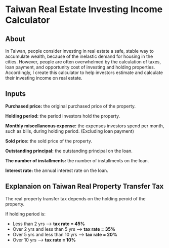 # Taiwan Real Estate Investing Income Calculator

## About
In Taiwan, people consider investing in real estate a safe, stable way to accumulate wealth, because of the inelastic demand for housing in the cities. However, people are often overwhelmed by the calculation of taxes, loan payment, and opportunity cost of investing and holding properties. Accordingly, I create this calculator to help investors estimate and calculate their investing income on real estate.

## Inputs
**Purchased price:** the original purchased price of the property.  

**Holding period:** the period investors hold the property. 

**Monthly miscellaneous expense:** the expenses investors spend per month, such as bills, during holding period. (Excluding loan payment)  

**Sold price:** the sold price of the property.  

**Outstanding principal:** the outstanding principal on the loan.  

**The number of installments:** the number of installments on the loan.  

**Interest rate:** the annual interest rate on the loan.

## Explanaion on Taiwan Real Property Transfer Tax
The real property transfer tax depends on the holding peroid of the property.  

If holding period is:
- Less than 2 yrs --> **tax rate = 45%**
- Over 2 yrs and less than 5 yrs --> **tax rate = 35%**
- Over 5 yrs and less than 10 yrs --> **tax rate = 20%**
- Over 10 yrs --> **tax rate = 10%**